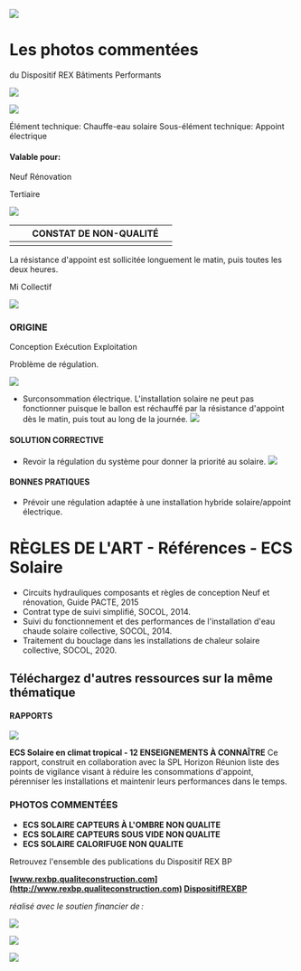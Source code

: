 ![](<images/Sollicitation appoint électrique/_page_0_Picture_0.jpeg>)

# Les photos commentées

du Dispositif REX Bâtiments Performants

![](<images/Sollicitation appoint électrique/_page_0_Picture_3.jpeg>)

![](<images/Sollicitation appoint électrique/_page_0_Picture_4.jpeg>)

Élément technique: Chauffe-eau solaire Sous-élément technique: Appoint électrique

#### Valable pour:

 Neuf Rénovation

Tertiaire

![](<images/Sollicitation appoint électrique/_page_0_Figure_9.jpeg>)

|  |  | CONSTAT DE NON-QUALITÉ |  |
|--|--|------------------------|--|
|  |  |                        |  |

La résistance d'appoint est sollicitée longuement le matin, puis toutes les deux heures.

Mi Collectif

![](<images/Sollicitation appoint électrique/_page_0_Picture_12.jpeg>)

### ORIGINE

Conception Exécution Exploitation

Problème de régulation.

![](<images/Sollicitation appoint électrique/_page_0_Picture_16.jpeg>)

- Surconsommation électrique. L'installation solaire ne peut pas fonctionner puisque le ballon est réchauffé par la résistance d'appoint dès le matin, puis tout au long de la journée.
![](<images/Sollicitation appoint électrique/_page_0_Picture_19.jpeg>)

#### SOLUTION CORRECTIVE

- Revoir la régulation du système pour donner la priorité au solaire.
![](<images/Sollicitation appoint électrique/_page_0_Picture_22.jpeg>)

#### BONNES PRATIQUES

- Prévoir une régulation adaptée à une installation hybride solaire/appoint électrique.
# RÈGLES DE L'ART - Références - ECS Solaire

- Circuits hydrauliques composants et règles de conception Neuf et rénovation, Guide PACTE, 2015
- Contrat type de suivi simplifié, SOCOL, 2014.
- Suivi du fonctionnement et des performances de l'installation d'eau chaude solaire collective, SOCOL, 2014.
- Traitement du bouclage dans les installations de chaleur solaire collective, SOCOL, 2020.

## Téléchargez d'autres ressources sur la même thématique

#### RAPPORTS

![](<images/Sollicitation appoint électrique/_page_1_Picture_7.jpeg>)

**ECS Solaire en climat tropical - 12 ENSEIGNEMENTS À CONNAÎTRE** Ce rapport, construit en collaboration avec la SPL Horizon Réunion liste des points de vigilance visant à réduire les consommations d'appoint, pérenniser les installations et maintenir leurs performances dans le temps.

### PHOTOS COMMENTÉES

- **ECS SOLAIRE CAPTEURS À L'OMBRE NON QUALITE**
- **ECS SOLAIRE CAPTEURS SOUS VIDE NON QUALITE**
- **ECS SOLAIRE CALORIFUGE NON QUALITE**

Retrouvez l'ensemble des publications du Dispositif REX BP

**[www.rexbp.qualiteconstruction.com](http://www.rexbp.qualiteconstruction.com) [DispositifREXBP](https://www.facebook.com/DispositifREXBP/)**

*réalisé avec le soutien financier de :*

![](<images/Sollicitation appoint électrique/_page_1_Picture_17.jpeg>)

![](<images/Sollicitation appoint électrique/_page_1_Picture_18.jpeg>)

![](<images/Sollicitation appoint électrique/_page_1_Picture_19.jpeg>)